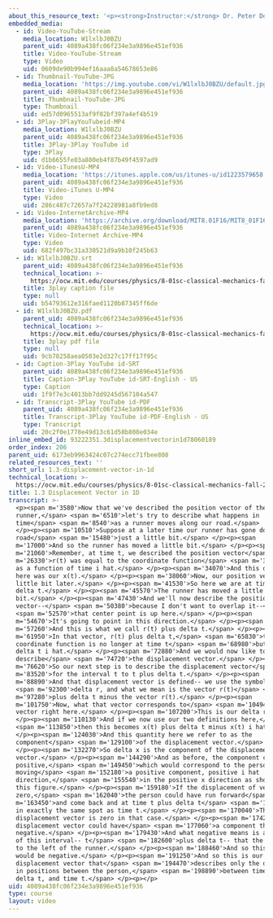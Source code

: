 ```yaml
---
about_this_resource_text: '<p><strong>Instructor:</strong> Dr. Peter Dourmashkin</p>'
embedded_media:
  - id: Video-YouTube-Stream
    media_location: W1lxlbJ0BZU
    parent_uid: 4089a438fc06f234e3a9896e451ef936
    title: Video-YouTube-Stream
    type: Video
    uid: 0609de90b994ef16aaa8a54678653e86
  - id: Thumbnail-YouTube-JPG
    media_location: 'https://img.youtube.com/vi/W1lxlbJ0BZU/default.jpg'
    parent_uid: 4089a438fc06f234e3a9896e451ef936
    title: Thumbnail-YouTube-JPG
    type: Thumbnail
    uid: ed57d0965513af9f02bf397a4ef4b519
  - id: 3Play-3PlayYouTubeid-MP4
    media_location: W1lxlbJ0BZU
    parent_uid: 4089a438fc06f234e3a9896e451ef936
    title: 3Play-3Play YouTube id
    type: 3Play
    uid: d1b6655fe03a880eb4f87b49f4597ad9
  - id: Video-iTunesU-MP4
    media_location: 'https://itunes.apple.com/us/itunes-u/id1223579658'
    parent_uid: 4089a438fc06f234e3a9896e451ef936
    title: Video-iTunes U-MP4
    type: Video
    uid: 286c487c72657a7f24228981a8fb9ed8
  - id: Video-InternetArchive-MP4
    media_location: 'https://archive.org/download/MIT8.01F16/MIT8_01F16_L01v03_360p.mp4'
    parent_uid: 4089a438fc06f234e3a9896e451ef936
    title: Video-Internet Archive-MP4
    type: Video
    uid: 682f497bc31a330521d9a9b10f245b63
  - id: W1lxlbJ0BZU.srt
    parent_uid: 4089a438fc06f234e3a9896e451ef936
    technical_location: >-
      https://ocw.mit.edu/courses/physics/8-01sc-classical-mechanics-fall-2016/week-1-kinematics/1.3-displacement-vector-in-1d/1.3-displacement-vector-in-1d/W1lxlbJ0BZU.srt
    title: 3play caption file
    type: null
    uid: b54793612e316faed1120b87345ff6de
  - id: W1lxlbJ0BZU.pdf
    parent_uid: 4089a438fc06f234e3a9896e451ef936
    technical_location: >-
      https://ocw.mit.edu/courses/physics/8-01sc-classical-mechanics-fall-2016/week-1-kinematics/1.3-displacement-vector-in-1d/1.3-displacement-vector-in-1d/W1lxlbJ0BZU.pdf
    title: 3play pdf file
    type: null
    uid: 9cb78258aea0503e2d327c17ff17f95c
  - id: Caption-3Play YouTube id-SRT
    parent_uid: 4089a438fc06f234e3a9896e451ef936
    title: Caption-3Play YouTube id-SRT-English - US
    type: Caption
    uid: 1f9f7e3c4013bb7dd9245d567104a547
  - id: Transcript-3Play YouTube id-PDF
    parent_uid: 4089a438fc06f234e3a9896e451ef936
    title: Transcript-3Play YouTube id-PDF-English - US
    type: Transcript
    uid: 20c2f0e1778e49d13c61d58b808e034e
inline_embed_id: 93222351.3displacementvectorin1d78060189
order_index: 206
parent_uid: 6173eb9963424c07c274ecc71fbee808
related_resources_text: ''
short_url: 1.3-displacement-vector-in-1d
technical_location: >-
  https://ocw.mit.edu/courses/physics/8-01sc-classical-mechanics-fall-2016/week-1-kinematics/1.3-displacement-vector-in-1d/1.3-displacement-vector-in-1d
title: 1.3 Displacement Vector in 1D
transcript: >-
  <p><span m='3580'>Now that we've described the position vector of the
  runner,</span> <span m='6510'>let's try to describe what happens in
  time</span> <span m='8540'>as a runner moves along our road.</span>
  </p><p><span m='10510'>Suppose at a later time our runner has gone down the
  road</span> <span m='15480'>just a little bit.</span> </p><p><span
  m='17000'>And so the runner has moved a little bit.</span> </p><p><span
  m='21060'>Remember, at time t, we described the position vector</span> <span
  m='26330'>r(t) was equal to the coordinate function</span> <span m='31060'>x
  as a function of time i hat.</span> </p><p><span m='34070'>And this distance
  here was our x(t).</span> </p><p><span m='38060'>Now, our position vector a
  little bit later.</span> </p><p><span m='41530'>So here we are at time t plus
  delta t.</span> </p><p><span m='45570'>The runner has moved a little
  bit.</span> </p><p><span m='47430'>And we'll now describe the position
  vector--</span> <span m='50380'>because I don't want to overlap it--</span>
  <span m='52570'>that center point is up here.</span> </p><p><span
  m='54670'>It's going to point in this direction.</span> </p><p><span
  m='57260'>And this is what we call r(t) plus delta t.</span> </p><p><span
  m='61950'>In that vector, r(t) plus delta t,</span> <span m='65830'>the
  coordinate function is no longer at time t</span> <span m='68980'>but t plus
  delta t i hat.</span> </p><p><span m='72880'>And we would now like to
  describe</span> <span m='74720'>the displacement vector.</span> </p><p><span
  m='76620'>So our next step is to describe the displacement vector</span> <span
  m='83520'>for the interval t to t plus delta t.</span> </p><p><span
  m='88890'>And that displacement vector is defined-- we use the symbol</span>
  <span m='92300'>delta r, and what we mean is the vector r(t)</span> <span
  m='97280'>plus delta t minus the vector r(t).</span> </p><p><span
  m='101750'>Now, what that vector corresponds to</span> <span m='104940'>is the
  vector right here.</span> </p><p><span m='107200'>This is our delta r.</span>
  </p><p><span m='110130'>And if we now use our two definitions here,</span>
  <span m='113850'>then this becomes x(t) plus delta t minus x(t) i hat.</span>
  </p><p><span m='124030'>And this quantity here we refer to as the
  component</span> <span m='129100'>of the displacement vector.</span>
  </p><p><span m='132270'>So delta x is the component of the displacement
  vector.</span> </p><p><span m='144290'>And as before, the component can be
  positive,</span> <span m='149450'>which would correspond to the person
  moving</span> <span m='152180'>a positive component, positive i hat
  direction,</span> <span m='155540'>in the positive x direction as shown in
  this figure.</span> </p><p><span m='159180'>If the displacement of vector is
  zero,</span> <span m='162040'>the person could have run forward</span> <span
  m='163450'>and come back and at time t plus delta t</span> <span m='166510'>be
  in exactly the same spot as time t.</span> </p><p><span m='170040'>The
  displacement vector is zero in that case.</span> </p><p><span m='174240'>The
  displacement vector could have</span> <span m='177060'>a component that's
  negative.</span> </p><p><span m='179430'>And what negative means is at the end
  of this interval-- t</span> <span m='182600'>plus delta t-- that the person is
  to the left of the runner.</span> </p><p><span m='188460'>And so this quantity
  would be negative.</span> </p><p><span m='191250'>And so this is our crucial
  displacement vector that</span> <span m='194470'>describes only the difference
  in positions between the person,</span> <span m='198890'>between time t plus
  delta t, and time t.</span> </p><p></p>
uid: 4089a438fc06f234e3a9896e451ef936
type: course
layout: video
---
```

